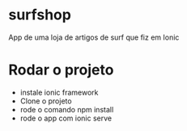 # surfshop
App de uma loja de artigos de surf que fiz em Ionic

# Rodar o projeto
  - instale ionic framework
  - Clone o projeto 
  - rode o comando npm install
  - rode o app com ionic serve
